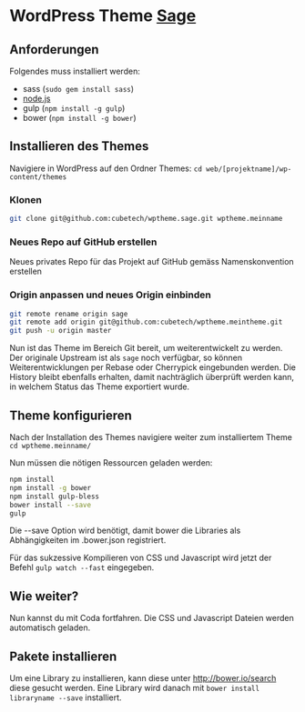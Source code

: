 # WordPress Theme [Sage](https://roots.io/sage/)
## Anforderungen
Folgendes muss installiert werden:

* sass (`sudo gem install sass`)
* [node.js](http://nodejs.org)
* gulp (`npm install -g gulp`)
* bower (`npm install -g bower`)

## Installieren des Themes

Navigiere in WordPress auf den Ordner Themes: `cd web/[projektname]/wp-content/themes`

### Klonen

```bash
git clone git@github.com:cubetech/wptheme.sage.git wptheme.meinname
```

### Neues Repo auf GitHub erstellen

Neues privates Repo für das Projekt auf GitHub gemäss Namenskonvention erstellen

### Origin anpassen und neues Origin einbinden

```bash
git remote rename origin sage
git remote add origin git@github.com:cubetech/wptheme.meintheme.git
git push -u origin master
```

Nun ist das Theme im Bereich Git bereit, um weiterentwickelt zu werden.
Der originale Upstream ist als `sage` noch verfügbar, so können Weiterentwicklungen per Rebase oder Cherrypick eingebunden werden.
Die History bleibt ebenfalls erhalten, damit nachträglich überprüft werden kann, in welchem Status das Theme exportiert wurde.

## Theme konfigurieren
Nach der Installation des Themes navigiere weiter zum installiertem Theme `cd wptheme.meinname/`

Nun müssen die nötigen Ressourcen geladen werden:
```bash
npm install
npm install -g bower
npm install gulp-bless
bower install --save
gulp
```

Die --save Option wird benötigt, damit bower die Libraries als Abhängigkeiten im .bower.json registriert.

Für das sukzessive Kompilieren von CSS und Javascript wird jetzt der Befehl `gulp watch --fast` eingegeben.

## Wie weiter?
Nun kannst du mit Coda fortfahren. Die CSS und Javascript Dateien werden automatisch geladen.

## Pakete installieren
Um eine Library zu installieren, kann diese unter http://bower.io/search diese gesucht werden.
Eine Library wird danach mit `bower install libraryname --save` installiert.
